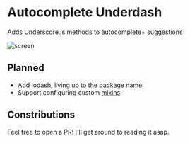 # Autocomplete Underdash

Adds Underscore.js methods to autocomplete+ suggestions

![screen](https://i.imgur.com/MiWjuNk.png)

## Planned

* Add [lodash](https://lodash.com/docs), living up to the package name
* Support configuring custom [mixins](http://underscorejs.org/#mixin)

## Constributions

Feel free to open a PR! I'll get around to reading it asap.
